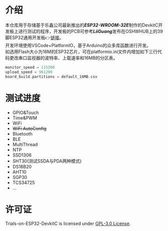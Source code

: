 # 介绍
本仓库用于存储基于乐鑫公司最新推出的***ESP32-WROOM-32E***制作的DevkitC开发板上进行测试的程序，开发板的PCB可参考***LiiGuang***发布在OSHWHUB上的39脚ESP32通用开发板👉[链接](https://oshwhub.com/LiiGuang/esp32-wroom-32d-typec_copy_copy)。  
开发环境使用VSCode+PlatformIO，基于Arduino的众多库函数进行开发。  
如选用Flash大小为16M的ESP32芯片，可在platformio.ini文件内增加如下三行代码更改串口监视器的波特率、上载速率和16MB的分区表。
```C++
monitor_speed = 115200
upload_speed = 961200
board_build.partitions = default_16MB.csv
```
# 测试进度
+ GPIO&Touch
+ Time&PWM
+ WiFi
+ ~~WiFi AutoConfig~~
+ Bluetooth
+ BLE
+ MultiThread
+ NTP
+ SSD1306
+ SHT30(测试SSDA与PDA两种模式)
+ DS18B20
+ AHT10
+ SGP30
+ TCS34725
+ ...  
# 许可证
Trials-on-ESP32-DevkitC is licensed under [GPL-3.0 License](https://github.com/EternalStarCHN/Trials-on-ESP32-DevkitC/blob/main/LICENSE).

